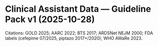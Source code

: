 
# Clinical Assistant Data — Guideline Pack v1 (2025-10-28)
Citations: GOLD 2025; AARC 2022; BTS 2017; ARDSNet NEJM 2000; FDA labels (cefepime 07/2025, piptazo 2017+/2020); WHO AWaRe 2023.
